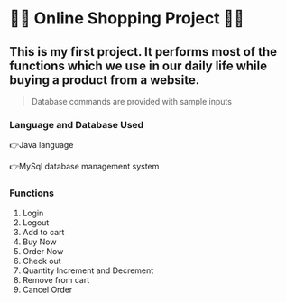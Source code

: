 # 🛒🎁 Online Shopping Project 🎁🛒

This is my first project. It performs most of the functions which we use in our daily life while buying a product from a website.
--

>Database commands are provided with sample inputs

### Language and Database Used
👉Java language

👉MySql database management system

### Functions
1. Login
2. Logout
3. Add to cart
4. Buy Now
5. Order Now
6. Check out
7. Quantity Increment and Decrement
8. Remove from cart
9. Cancel Order


